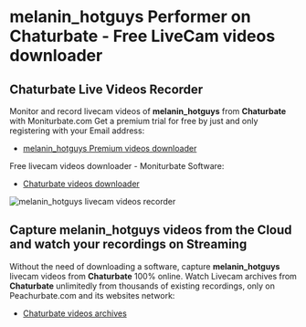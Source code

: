 # melanin_hotguys Performer on Chaturbate - Free LiveCam videos downloader

## Chaturbate Live Videos Recorder

Monitor and record livecam videos of **melanin_hotguys** from **Chaturbate** with Moniturbate.com
Get a premium trial for free by just and only registering with your Email address:
* [melanin_hotguys Premium videos downloader](https://moniturbate.com/request-demo-licence-key.html)

Free livecam videos downloader - Moniturbate Software:
* [Chaturbate videos downloader](https://moniturbate.com/moniturbate-download-software.html)

![melanin_hotguys livecam videos recorder](https://peachurnet.com/templates/moniturbate-software.png)


## Capture melanin_hotguys videos from the Cloud and watch your recordings on Streaming

Without the need of downloading a software, capture **melanin_hotguys** livecam videos from **Chaturbate** 100% online.
Watch Livecam archives from **Chaturbate** unlimitedly from thousands of existing recordings, only on Peachurbate.com and its websites network:
* [Chaturbate videos archives](https://peachurnet.com/)